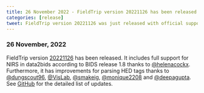 ```yaml
---
title: 26 November 2022 - FieldTrip version 20221126 has been released
categories: [release]
tweet: FieldTrip version 20221126 was just released with official support for NIRS in data2bids and improvements for parsing HED tags. See http://www.fieldtriptoolbox.org/#26-november-2022
---
```


### 26 November, 2022

FieldTrip version [20221126](http://github.com/fieldtrip/fieldtrip/releases/tag/20221126) has been released. It includes full support for NIRS in data2bids according to BIDS release 1.8 thanks to [@helenacockx](https://github.com/helenacockx). Furthermore, it has improvements for parsing HED tags thanks to [@dungscout96](https://github.com/dungscout96), [@VisLab](https://github.com/VisLab), [@smakeig](https://github.com/smakeig), [@monique2208](https://github.com/monique2208) and [@deepagupta](https://github.com/deepagupta). See [GitHub](https://github.com/fieldtrip/fieldtrip/compare/20221121...20221126) for the detailed list of updates.
